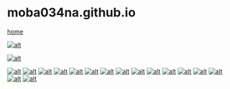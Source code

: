 # moba034na.github.io

[home](https://moba034na.github.io/)

[![alt](figs/電圧記号.png)](href "電圧記号")


[![alt](figs/LED.gif)](href "LED")


[![alt](figs/直列豆電球.png)](href "直列豆電球")
[![alt](figs/豆電球回路図.png)](href "豆電球回路図")
[![alt](figs/電気用図記号.png)](href "電気用図記号")
[![alt](figs/スイッチ.png)](href "スイッチ")
[![alt](figs/電球.png)](href "電球")
[![alt](figs/豆電球電流計.png)](href "豆電球電流計")
[![alt](figs/電流計回路図.png)](href "電流計回路図")
[![alt](figs/電流計500mA.png)](href "電流計500mA")
[![alt](figs/電圧計オレンジ四角.png)](href "電圧計オレンジ四角")
[![alt](figs/電圧計回路図.png)](href "電圧計回路図")
[![alt](figs/電圧計豆電球.png)](href "電圧計豆電球")
[![alt](figs/電流計5A.png)](href "電流計5A")
[![alt](figs/電流計50mA.png)](href "電流計50mA")
[![alt](figs/電流計.png)](href "電流計")
[![alt](figs/電圧計.png)](href "電圧計")
[![alt](figs/電気用図記号サンプル.png)](href "電気用図記号サンプル")
